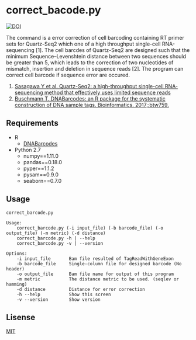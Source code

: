 # correct_bacode.py
[![DOI](https://zenodo.org/badge/DOI/10.5281/zenodo.1118222.svg)](https://doi.org/10.5281/zenodo.1118222)


The command is a error correction of cell barcoding containing RT primer sets for Quartz-Seq2 which one of a high throughput single-cell RNA-sequencing [1]. The cell barcdes of Quartz-Seq2 are designed such that the minimum Sequence–Levenshtein distance between two sequences should be greater than 5, which leads to the correction of two nucleotides of mismatch, insertion and deletion in sequence reads [2]. The program can correct cell barcode if sequence error are occured.

1. [Sasagawa Y et al. Quartz-Seq2: a high-throughput single-cell RNA-sequencing method that effectively uses limited sequence reads](https://www.biorxiv.org/content/early/2017/07/21/159384)
2. [Buschmann T. DNABarcodes: an R package for the systematic construction of DNA sample tags. Bioinformatics. 2017;:btw759.](https://academic.oup.com/bioinformatics/article/33/6/920/2804018)

## Requirements
* R
  * [DNABarcodes](https://bioconductor.org/packages/release/bioc/html/DNABarcodes.html)
* Python 2.7
  * numpy==1.11.0
  * pandas==0.18.0
  * pyper==1.1.2
  * pysam==0.9.0
  * seaborn==0.7.0

## Usage
```
correct_barcode.py

Usage:
    correct_barcode.py (-i input_file) (-b barcode_file) (-o output_file) (-m metric) (-d distance)
    correct_barcode.py -h | --help
    correct_barcode.py -v | --version

Options:
    -i input_file       Bam file resulted of TagReadWithGeneExon
    -b barcode_file     Single-column file for designed barcode (No header)
    -o output_file      Bam file name for output of this program
    -m metric           The distance metric to be used. (seqlev or hamming)
    -d distance         Distance for error correction
    -h --help           Show this screen
    -v --version        Show version
```

## Lisense
[MIT](https://raw.githubusercontent.com/rikenbit/correct_barcode/master/LICENSE)
